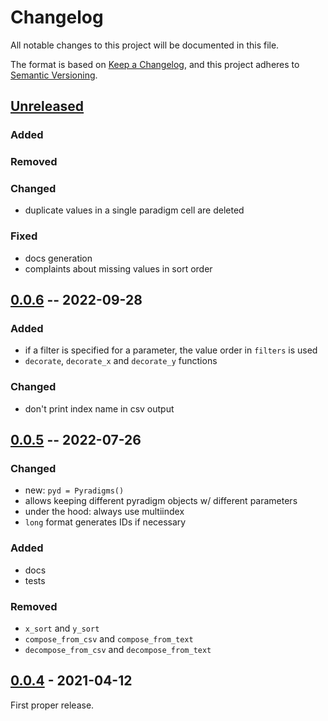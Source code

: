 # Changelog
All notable changes to this project will be documented in this file.

The format is based on [Keep a Changelog](https://keepachangelog.com/en/1.0.0/),
and this project adheres to [Semantic Versioning](https://semver.org/spec/v2.0.0.html).

## [Unreleased]

### Added

### Removed

### Changed
* duplicate values in a single paradigm cell are deleted

### Fixed
* docs generation
* complaints about missing values in sort order

## [0.0.6] -- 2022-09-28

### Added
* if a filter is specified for a parameter, the value order in `filters` is used
* `decorate`, `decorate_x` and `decorate_y` functions

### Changed
* don't print index name in csv output

## [0.0.5] -- 2022-07-26

### Changed
* new: `pyd = Pyradigms()`
* allows keeping different pyradigm objects w/ different parameters
* under the hood: always use multiindex
* `long` format generates IDs if necessary

### Added
* docs
* tests

### Removed
* `x_sort` and `y_sort`
* `compose_from_csv` and `compose_from_text`
* `decompose_from_csv` and `decompose_from_text`

## [0.0.4] - 2021-04-12

First proper release.

[Unreleased]: https://github.com/fmatter/pyradigms/compare/0.0.6...HEAD
[0.0.6]: https://github.com/fmatter/pyradigms/releases/tag/0.0.6
[0.0.5]: https://github.com/fmatter/pyradigms/releases/tag/0.0.5
[0.0.4]: https://github.com/fmatter/pyradigms/releases/tag/v0.0.4
